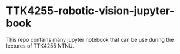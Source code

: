 # TTK4255-robotic-vision-jupyter-book
This repo contains many jupyter notebook that can be use during the lectures of TTK4255 NTNU.
